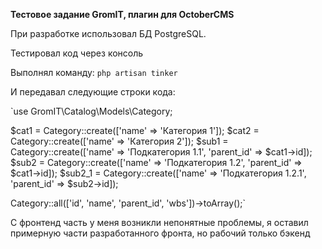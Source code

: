 **Тестовое задание GromIT, плагин для OctoberCMS**


При разработке использовал БД PostgreSQL.


Тестировал код через консоль

Выполнял команду:
`php artisan tinker`

И передавал следующие строки кода:

`use GromIT\Catalog\Models\Category;

$cat1 = Category::create(['name' => 'Категория 1']);
$cat2 = Category::create(['name' => 'Категория 2']);
$sub1 = Category::create(['name' => 'Подкатегория 1.1', 'parent_id' => $cat1->id]);
$sub2 = Category::create(['name' => 'Подкатегория 1.2', 'parent_id' => $cat1->id]);
$sub2_1 = Category::create(['name' => 'Подкатегория 1.2.1', 'parent_id' => $sub2->id]);

Category::all(['id', 'name', 'parent_id', 'wbs'])->toArray();`


С фронтенд часть у меня возникли непонятные проблемы, я оставил примерную части разработанного фронта, но рабочий только бэкенд
